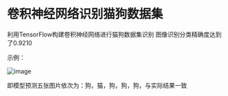 # 卷积神经网络识别猫狗数据集
利用TensorFlow构建卷积神经网络进行猫狗数据集识别
图像识别分类精确度达到了0.9210

示例：

![image](https://user-images.githubusercontent.com/75011654/225787649-779219a9-ffc1-47b7-a3e3-e6f2749c19ee.png)

即模型预测五张图片依次为：狗，猫，狗，狗，狗，与实际结果一致

